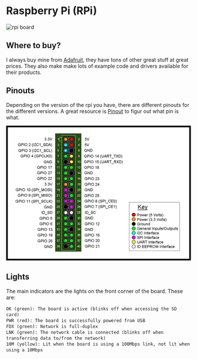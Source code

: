 # Raspberry Pi (RPi)

![rpi board](./pics/rpi.png)

## Where to buy?

I always buy mine from [Adafruit](https://www.adafruit.com), they have tons of other great stuff at great prices. They also make make lots of example code and drivers available for their products.

## Pinouts

Depending on the version of the rpi you have, there are different pinouts for the different versions. A great resource is [Pinout](http://pi.gadgetoid.com/pinout) to figur out what pin is what.

![pinout B+](./pics/pinout.jpeg)

## Lights

The main indicators are the lights on the front corner of the board. These are:

	OK (green): The board is active (blinks off when accessing the SD card)
	PWR (red): The board is successfully powered from USB
	FDX (green): Network is full-duplex
	LNK (green): The network cable is connected (blinks off when transferring data to/from the network)
	10M (yellow): Lit when the board is using a 100Mbps link, not lit when using a 10Mbps

